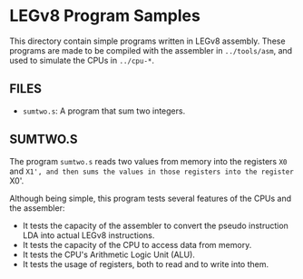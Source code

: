 LEGv8 Program Samples
=====================

This directory contain simple programs written in LEGv8 assembly.
These programs are made to be compiled with the assembler in
`../tools/asm`, and used to simulate the CPUs in `../cpu-*`.

## FILES

* `sumtwo.s`:        A program that sum two integers.


## SUMTWO.S

The program `sumtwo.s` reads two values from memory into the registers
`X0` and `X1', and then sums the values in those registers into the
register `X0'.

Although being simple, this program tests several features of the
CPUs and the assembler:

* It tests the capacity of the assembler to convert the pseudo instruction
  LDA into actual LEGv8 instructions.
* It tests the capacity of the CPU to access data from memory.
* It tests the CPU's Arithmetic Logic Unit (ALU).
* It tests the usage of registers, both to read and to write into them.
